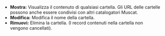 * **Mostra:** Visualizza il contenuto di qualsiasi cartella. Gli URL delle cartelle possono anche essere condivisi con altri catalogatori Muscat.
* **Modifica:** Modifica il nome della cartella.
* **Rimuovi:** Elimina la cartella. (I record contenuti nella cartella non vengono cancellati).